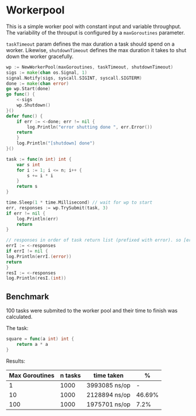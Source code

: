 # Workerpool
This is a simple worker pool with constant input and variable throughput. The variability of the throuput is configured by a `maxGoroutines` parameter.

`taskTimeout` param defines the max duration a task should spend on a worker.
Likewise, `shutdownTimeout` defines the max duration it takes to shut down the worker gracefully.

```go
wp := NewWorkerPool(maxGoroutines, taskTimeout, shutdownTimeout)
sigs := make(chan os.Signal, 1)
signal.Notify(sigs, syscall.SIGINT, syscall.SIGTERM)
done := make(chan error)
go wp.Start(done)
go func() {
    <-sigs
    wp.Shutdown()
}()
defer func() {
    if err := <-done; err != nil {
        log.Println("error shutting done ", err.Error())
    return
    }
    log.Println("[shutdown] done")
}()

task := func(n int) int {
    var s int
    for i := 1; i <= n; i++ {
        s += i * i
    }
    return s
}

time.Sleep(1 * time.Millisecond) // wait for wp to start
err, responses := wp.TrySubmit(task, 3)
if err != nil {
    log.Println(err)
    return
}

// responses in order of task return list (prefixed with error). so [error, int]
errI := <-responses
if errI != nil {
log.Println(errI.(error))
return
}
resI := <-responses
log.Println(resI.(int))
```
## Benchmark
100 tasks were submited to the worker pool and their time to finish was calculated.

The task:
```go
square = func(a int) int {
	return a * a
}
```

Results:

| Max Goroutines | n tasks | time taken    | %      |
|----------------|---------| ------------- |--------|
| 1              | 1000    | 3993085 ns/op | -  
| 10             | 1000    | 2128894 ns/op | 46.69%
| 100            | 1000    | 1975701 ns/op | 7.2%
